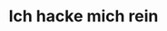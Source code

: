 ---
templateKey: 'index-page'
newPage: false
title: Ich hacke mich rein
stage:
    image: ../img/chaya.jpg
    headline: Willkommen!
    subHeadline: Bei uns steht Ihr Hund im Vordergrund! Wir bieten alles, damit sich Ihr treuer Begleiter rundum wohl fühlt
    buttonText: Mehr anzeigen
    buttonTarget: /blog-overview/
wideTeaser:
    headline: Wir stellen uns vor
    description: Lorem ipsum dolor sit amet, consectetur adipisicing elit. Accusamus architecto cum dolorem
                 enim ex id itaque nisi obcaecati quo similique! Amet distinctio eaque explicabo, fugiat hic
                 iure possimus praesentium quibusdam repellendus veniam? Accusamus aspernatur commodi
                 cupiditate eum officiis perferendis quam, quisquam tempore. Aliquid aspernatur corporis
                 deleniti eius facere id nulla perspiciatis quae sapiente tenetur totam, ullam! Adipisci
                 alias aliquam amet asperiores aut debitis distinctio dolor eligendi, error est eveniet
                 exercitationem explicabo illum iure magnam molestiae numquam, placeat quasi quo voluptatum.
lrteasers:
  - image: img/chaya.jpg
    imageAlt: Hund Chaya
    headline: Artgerechte Hundehaltung
    paragraph: Hier werde ich ausführlich über artgerechte Hundehaltung berichten und so schnell wie möglich die Texte liefern.
  - image: img/chaya.jpg
    imageAlt: Hund Chaya
    headline: Artgerechte Hundehaltung
    paragraph: Hier werde ich ausführlich über artgerechte Hundehaltung berichten und so schnell wie möglich die Texte liefern.
  - image: img/chaya.jpg
    imageAlt: Hund Chaya
    headline: Artgerechte Hundehaltung
    paragraph: Hier werde ich ausführlich über artgerechte Hundehaltung berichten und so schnell wie möglich die Texte liefern.
featuredProducts:
  - image: img/products/dog1.jpg
    headline: Anifit Produkte
    linkTarget: test
    blank: true
  - image: img/products/dog2.jpg
    headline: Unser Blog
    linkTarget: /blog-overview/
    blank: false
  - image: img/products/dog2.jpg
    headline: Hundephysiotherapie
    linkTarget: http://www.pfotenimpuls.de/
    blank: true
---